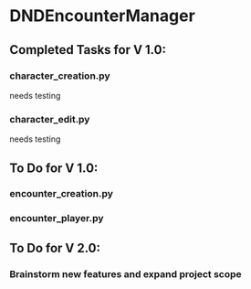 ﻿# DNDEncounterManager

## Completed Tasks for V 1.0:

### character_creation.py
needs testing

### character_edit.py
needs testing

## To Do for V 1.0:

### encounter_creation.py

### encounter_player.py

## To Do for V 2.0:

### Brainstorm new features and expand project scope
